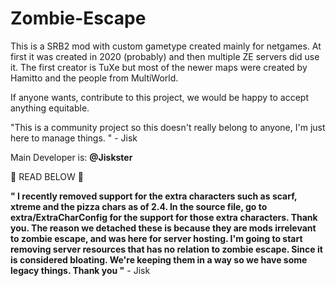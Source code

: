 # Zombie-Escape
This is a SRB2 mod with custom gametype created
mainly for netgames. At first it was created in 2020 (probably)
and then multiple ZE servers did use it.
The first creator is TuXe but most of the newer maps were created by Hamitto and the people from MultiWorld.

If anyone wants, contribute to this
project, we would be happy to accept anything equitable.

"This is a community project so this doesn't really belong to anyone, I'm just here to manage things. " - Jisk

Main Developer is: **@Jiskster**



 :stop_sign: READ BELOW :stop_sign:

__" I recently removed support for the extra characters such as scarf, xtreme and the pizza chars as of 2.4.
In the source file, go to **extra/ExtraCharConfig** for the support for those extra characters. Thank you.
The reason we detached these is because they are mods irrelevant to zombie escape, and was here for server hosting.
I'm going to start removing server resources that has no relation to zombie escape. Since it is considered bloating.
We're keeping them in a way so we have some legacy things.
Thank you "__ - Jisk
